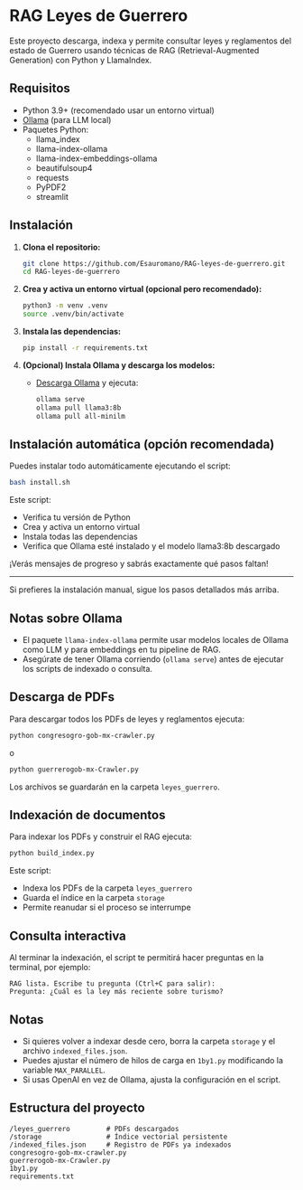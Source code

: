 # RAG Leyes de Guerrero

Este proyecto descarga, indexa y permite consultar leyes y reglamentos del estado de Guerrero usando técnicas de RAG (Retrieval-Augmented Generation) con Python y LlamaIndex.

## Requisitos

- Python 3.9+ (recomendado usar un entorno virtual)
- [Ollama](https://ollama.com/) (para LLM local)
- Paquetes Python:
  - llama_index
  - llama-index-ollama
  - llama-index-embeddings-ollama
  - beautifulsoup4
  - requests
  - PyPDF2
  - streamlit

## Instalación

1. **Clona el repositorio:**
   ```sh
   git clone https://github.com/Esauromano/RAG-leyes-de-guerrero.git
   cd RAG-leyes-de-guerrero
   ```

2. **Crea y activa un entorno virtual (opcional pero recomendado):**
   ```sh
   python3 -m venv .venv
   source .venv/bin/activate
   ```

3. **Instala las dependencias:**
   ```sh
   pip install -r requirements.txt
   ```

4. **(Opcional) Instala Ollama y descarga los modelos:**
   - [Descarga Ollama](https://ollama.com/download) y ejecuta:
     ```sh
     ollama serve
     ollama pull llama3:8b
     ollama pull all-minilm
     ```

## Instalación automática (opción recomendada)

Puedes instalar todo automáticamente ejecutando el script:

```sh
bash install.sh
```

Este script:
- Verifica tu versión de Python
- Crea y activa un entorno virtual
- Instala todas las dependencias
- Verifica que Ollama esté instalado y el modelo llama3:8b descargado

¡Verás mensajes de progreso y sabrás exactamente qué pasos faltan!

---

Si prefieres la instalación manual, sigue los pasos detallados más arriba.

## Notas sobre Ollama

- El paquete `llama-index-ollama` permite usar modelos locales de Ollama como LLM y para embeddings en tu pipeline de RAG.
- Asegúrate de tener Ollama corriendo (`ollama serve`) antes de ejecutar los scripts de indexado o consulta.

## Descarga de PDFs

Para descargar todos los PDFs de leyes y reglamentos ejecuta:

```sh
python congresogro-gob-mx-crawler.py
```
o
```sh
python guerrerogob-mx-Crawler.py
```

Los archivos se guardarán en la carpeta `leyes_guerrero`.

## Indexación de documentos

Para indexar los PDFs y construir el RAG ejecuta:

```sh
python build_index.py
```

Este script:
- Indexa los PDFs de la carpeta `leyes_guerrero`
- Guarda el índice en la carpeta `storage`
- Permite reanudar si el proceso se interrumpe

## Consulta interactiva

Al terminar la indexación, el script te permitirá hacer preguntas en la terminal, por ejemplo:

```
RAG lista. Escribe tu pregunta (Ctrl+C para salir):
Pregunta: ¿Cuál es la ley más reciente sobre turismo?
```

## Notas

- Si quieres volver a indexar desde cero, borra la carpeta `storage` y el archivo `indexed_files.json`.
- Puedes ajustar el número de hilos de carga en `1by1.py` modificando la variable `MAX_PARALLEL`.
- Si usas OpenAI en vez de Ollama, ajusta la configuración en el script.

## Estructura del proyecto

```
/leyes_guerrero         # PDFs descargados
/storage                # Índice vectorial persistente
/indexed_files.json     # Registro de PDFs ya indexados
congresogro-gob-mx-crawler.py
guerrerogob-mx-Crawler.py
1by1.py
requirements.txt
```